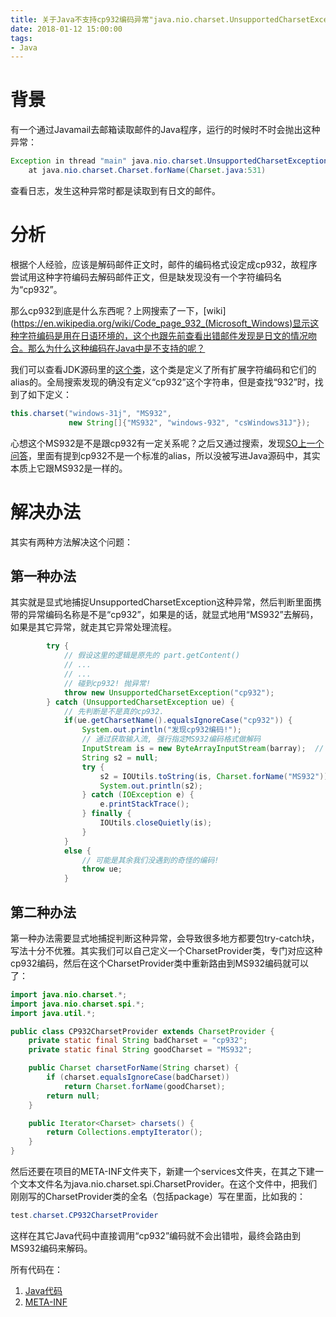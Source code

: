 ```yaml
---
title: 关于Java不支持cp932编码异常"java.nio.charset.UnsupportedCharsetException cp932"的解决办法
date: 2018-01-12 15:00:00
tags:
- Java
---
```


# 背景

有一个通过Javamail去邮箱读取邮件的Java程序，运行的时候时不时会抛出这种异常：
```java
Exception in thread "main" java.nio.charset.UnsupportedCharsetException: cp932
    at java.nio.charset.Charset.forName(Charset.java:531)
```
查看日志，发生这种异常时都是读取到有日文的邮件。

# 分析
根据个人经验，应该是解码邮件正文时，邮件的编码格式设定成cp932，故程序尝试用这种字符编码去解码邮件正文，但是缺发现没有一个字符编码名为“cp932”。

那么cp932到底是什么东西呢？上网搜索了一下，[wiki](https://en.wikipedia.org/wiki/Code_page_932_(Microsoft_Windows)显示这种字符编码是用在日语环境的，这个也跟先前查看出错邮件发现是日文的情况吻合。那么为什么这种编码在Java中是不支持的呢？

我们可以查看JDK源码里的[这个类](http://grepcode.com/file/repository.grepcode.com/java/root/jdk/openjdk/7-b147/sun/nio/cs/ext/ExtendedCharsets.java/#159 "这个类")，这个类是定义了所有扩展字符编码和它们的alias的。全局搜索发现的确没有定义“cp932”这个字符串，但是查找“932”时，找到了如下定义：
```java
this.charset("windows-31j", "MS932",
             new String[]{"MS932", "windows-932", "csWindows31J"});
```
心想这个MS932是不是跟cp932有一定关系呢？之后又通过搜索，发现[SO上一个问答](https://stackoverflow.com/questions/18245279/java-io-unsupportedencodingexception-cp932 "SO上一个问答")，里面有提到cp932不是一个标准的alias，所以没被写进Java源码中，其实本质上它跟MS932是一样的。

# 解决办法
其实有两种方法解决这个问题：
## 第一种办法
其实就是显式地捕捉UnsupportedCharsetException这种异常，然后判断里面携带的异常编码名称是不是“cp932”，如果是的话，就显式地用“MS932”去解码，如果是其它异常，就走其它异常处理流程。

```java
        try {
            // 假设这里的逻辑是原先的 part.getContent()
            // ...
            // ...
            // 碰到cp932! 抛异常!
            throw new UnsupportedCharsetException("cp932");
        } catch (UnsupportedCharsetException ue) {
            // 先判断是不是真的cp932.
            if(ue.getCharsetName().equalsIgnoreCase("cp932")) {
                System.out.println("发现cp932编码!");
                // 通过获取输入流, 强行指定MS932编码格式做解码
                InputStream is = new ByteArrayInputStream(barray);  // 获得一个输入流, 在下面用自定义的编码格式做解码
                String s2 = null;
                try {
                    s2 = IOUtils.toString(is, Charset.forName("MS932"));    // JDK支持MS932!
                    System.out.println(s2);
                } catch (IOException e) {
                    e.printStackTrace();
                } finally {
                    IOUtils.closeQuietly(is);
                }
            }
            else {
                // 可能是其余我们没遇到的奇怪的编码!
                throw ue;
            }
```
## 第二种办法
第一种办法需要显式地捕捉判断这种异常，会导致很多地方都要包try-catch块，写法十分不优雅。其实我们可以自己定义一个CharsetProvider类，专门对应这种cp932编码，然后在这个CharsetProvider类中重新路由到MS932编码就可以了：

```java
import java.nio.charset.*;
import java.nio.charset.spi.*;
import java.util.*;

public class CP932CharsetProvider extends CharsetProvider {
    private static final String badCharset = "cp932";
    private static final String goodCharset = "MS932";

    public Charset charsetForName(String charset) {
        if (charset.equalsIgnoreCase(badCharset))
            return Charset.forName(goodCharset);
        return null;
    }

    public Iterator<Charset> charsets() {
        return Collections.emptyIterator();
    }
}
```
然后还要在项目的META-INF文件夹下，新建一个services文件夹，在其之下建一个文本文件名为java.nio.charset.spi.CharsetProvider。在这个文件中，把我们刚刚写的CharsetProvider类的全名（包括package）写在里面，比如我的：
```java
test.charset.CP932CharsetProvider
```
这样在其它Java代码中直接调用“cp932”编码就不会出错啦，最终会路由到MS932编码来解码。

所有代码在：
1. [Java代码](https://github.com/yellowb/email-engine-poc/tree/master/PocRedis/src/main/java/test/charset "Java代码")
2.  [META-INF](https://github.com/yellowb/email-engine-poc/tree/master/PocRedis/src/main/resources/META-INF/services "META-INF")

